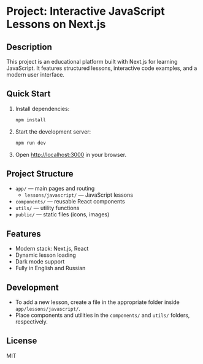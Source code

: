 # Project: Interactive JavaScript Lessons on Next.js

## Description

This project is an educational platform built with Next.js for learning JavaScript. It features structured lessons, interactive code examples, and a modern user interface.

## Quick Start

1. Install dependencies:
   ```bash
   npm install
   ```
2. Start the development server:
   ```bash
   npm run dev
   ```
3. Open [http://localhost:3000](http://localhost:3000) in your browser.

## Project Structure

- `app/` — main pages and routing
  - `lessons/javascript/` — JavaScript lessons
- `components/` — reusable React components
- `utils/` — utility functions
- `public/` — static files (icons, images)

## Features

- Modern stack: Next.js, React
- Dynamic lesson loading
- Dark mode support
- Fully in English and Russian

## Development

- To add a new lesson, create a file in the appropriate folder inside `app/lessons/javascript/`.
- Place components and utilities in the `components/` and `utils/` folders, respectively.

## License

MIT
